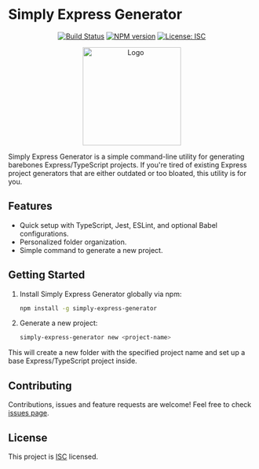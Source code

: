 # Simply Express Generator

<div align="center">

[![Build Status](https://github.com/marcosppollastri/simply-express-generator/actions/workflows/main.yml/badge.svg)](https://github.com/marcosppollastri/simply-express-generator/actions)
[![NPM version](https://img.shields.io/npm/v/simply-express-generator.svg?style=flat)](https://www.npmjs.com/package/simply-express-generator)
[![License: ISC](https://img.shields.io/badge/License-ISC-blue.svg)](https://opensource.org/licenses/ISC)

</div>

<p align="center">
    <img src="https://github.com/marcosppollastri/simply-express-generator/blob/main/logo.png?raw=true" alt="Logo" width="200" />
</p>

Simply Express Generator is a simple command-line utility for generating barebones Express/TypeScript projects. If you're tired of existing Express project generators that are either outdated or too bloated, this utility is for you. 

## Features

- Quick setup with TypeScript, Jest, ESLint, and optional Babel configurations.
- Personalized folder organization.
- Simple command to generate a new project.

## Getting Started

1. Install Simply Express Generator globally via npm:

    ```bash
    npm install -g simply-express-generator
    ```

2. Generate a new project:

    ```bash
    simply-express-generator new <project-name>
    ```

This will create a new folder with the specified project name and set up a base Express/TypeScript project inside.

## Contributing

Contributions, issues and feature requests are welcome! Feel free to check [issues page](https://github.com/marcosppollastri/simply-express-generator/issues).

## License

This project is [ISC](https://opensource.org/licenses/ISC) licensed.
